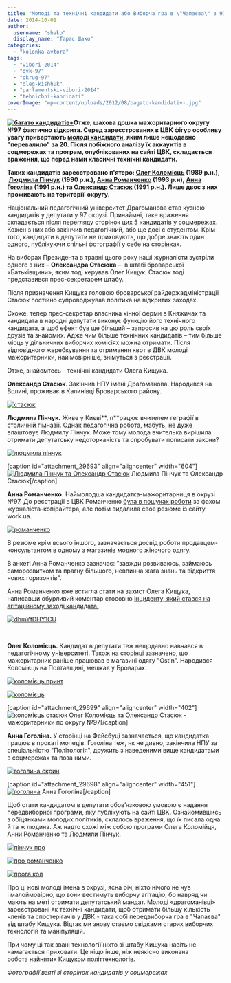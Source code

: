 ```yaml
---
title: "Молоді та технічні кандидати або Виборча гра в \"Чапаєва\" в 97 окрузі"
date: 2014-10-01
author: 
  username: "shako"
  display_name: "Тарас Шако"
categories: 
  - "kolonka-avtora"
tags: 
  - "vibori-2014"
  - "ovk-97"
  - "okrug-97"
  - "oleg-kishhuk"
  - "parlamentski-vibori-2014"
  - "tehnichni-kandidati"
coverImage: "wp-content/uploads/2012/08/bagato-kandidativ-.jpg"
---
```


**[![багато кандидатів+](https://mpz.brovary.org/wp-content/uploads/2012/08/bagato-kandidativ-.jpg)](https://mpz.brovary.org/wp-content/uploads/2012/08/bagato-kandidativ-.jpg)Отже, шахова дошка мажоритарного округу №97 фактично відкрита. Серед зареєстрованих в ЦВК фігур особливу увагу привертають [молоді кандидати](https://mpz.brovary.org/u-brovarskomu-viborchomu-okruzi-tsvk-zarayestruvala-shhe-5-kandidativ/), яким лише нещодавно "перевалило" за 20. Після побіжного аналізу їх аккаунтів в соцмережах та програм, опублікованих на сайті ЦВК, складається враження, що перед нами класичні технічні кандидати.**

**Таких кандидатів зареєстровано п'ятеро: [Олег Коломієць](https://www.cvk.gov.ua/pls/vnd2014/WP407?PT001F01=910&pf7201=9586) (1989 р.н.),  [Людмила Пінчук](https://www.cvk.gov.ua/pls/vnd2014/WP407?PT001F01=910&pf7201=9584) (1990 р.н.), [Анна Романченко](https://www.cvk.gov.ua/pls/vnd2014/WP407?PT001F01=910&pf7201=9994) (1993 р.н), [Анна Гоголіна](https://www.cvk.gov.ua/pls/vnd2014/WP407?PT001F01=910&pf7201=12982) (1991 р.н.) та [Олександр Стасюк](https://www.cvk.gov.ua/pls/vnd2014/WP407?PT001F01=910&pf7201=9614) (1991 р.н.). Лише двоє з них проживають на території  округу.**

Національний педагогічний університет Драгоманова став кузнею кандидатів у депутати у 97 окрузі. Принаймні, таке враження складається після перегляду сторінок цих 5 кандидатів у соцмережах. Кожен з них або закінчив педагогічний, або ще досі є студентом. Крім того, кандидати в депутати не приховують, що добре знають один одного, публікуючи спільні фотографії у себе на сторінках.

На виборах Президента в травні цього року наші журналісти зустріли одного з них – **Олександра Стасюка** –  в штабі броварської «Батьківщини», яким тоді керував Олег Кищук. Стасюк тоді представився прес-секретарем штабу.

Після призначення Кищука головою броварської райдержадміністрації Стасюк постійно супроводжував політика на відкритих заходах.

Схоже, тепер прес-секретар власника кінної ферми в Княжичах та кандидата в народні депутати виконує функцію його технічного кандидата, а щоб ефект був ще більший – запросив на цю роль своїх друзів та знайомих. Адже чим більше технічних кандидатів – тим більше місць у дільничних виборчих комісіях можна отримати. Після відповідного жеребкування та отримання квот в ДВК молоді мажоритарники, найімовірніше, знімуться з реєстрації.

Отже, знайомтесь - технічні кандидати Олега Кищука.

**Олександр Стасюк**. Закінчив НПУ імені Драгоманова. Народився на Волині, проживає в Калинівці Броварського району.

[![стасюк](https://mpz.brovary.org/wp-content/uploads/2014/09/stasyuk.jpg)](https://mpz.brovary.org/wp-content/uploads/2014/09/stasyuk.jpg)

**Людмила Пінчук.** Живе у Києві**, п**рацює вчителем геграфії в столичній гімназії. Однак педагогічна робота, мабуть, не дуже влаштовує Людмилу Пінчук. Може тому молода вчителька вирішила отримати депутатську недоторканість та спробувати пописати закони?

[![людмила пінчук](https://mpz.brovary.org/wp-content/uploads/2014/09/lyudmila-pinchuk.jpg)](https://mpz.brovary.org/wp-content/uploads/2014/09/lyudmila-pinchuk.jpg)

\[caption id="attachment\_29693" align="aligncenter" width="604"\][![Людмила Пінчук та Олександр Стасюк ](https://mpz.brovary.org/wp-content/uploads/2014/09/YeAaUdvPeKE.jpg)](https://mpz.brovary.org/wp-content/uploads/2014/09/YeAaUdvPeKE.jpg) Людмила Пінчук та Олександр Стасюк\[/caption\]

**Анна Романченко.** Наймолодша кандидатка-мажоритарниця в окрузі №97. До реєстрації в ЦВК Романченко [була в пошуках роботи](https://mail-attachment.googleusercontent.com/attachment/u/0/?ui=2&ik=f911253884&view=att&th=148c8cc489bc0cd4&attid=0.1&disp=inline&realattid=f_i0puk9o10&safe=1&zw&saduie=AG9B_P-PZH7HBPjYuNDNtJn4MAlB&sadet=1412147764421&sads=c4MnU4I9SBMaCvEeXyYSb6S8Ixc) за фахом журналіста-копірайтера, але потім видалила своє резюме із сайту work.ua.

[![романченко](https://mpz.brovary.org/wp-content/uploads/2014/10/romanchenko.jpg)](https://mpz.brovary.org/wp-content/uploads/2014/10/romanchenko.jpg)

В резюме крім всього іншого, зазначається досвід роботи продавцем-консультантом в одному з магазинів модного жіночого одягу.

В анкеті Анна Романченко зазначає: "завжди розвиваюсь, займаюсь саморозвитком та прагну більшого, невпинна жага знань та відкриття нових горизонтів".

Анна Романченко вже встигла стати на захист Олега Кищука, написавши обурливий коментар стосовно [інциденту, який стався на агітаційному заході кандидата.](https://mpz.brovary.org/de-zhavyu-u-prometeyi-batkivshhina-ta-kishhuk-pereymayut-dosvid-partiyi-regioniv/)

[![dhmYtDHY1CU](https://mpz.brovary.org/wp-content/uploads/2014/10/dhmYtDHY1CU.jpg)](https://mpz.brovary.org/wp-content/uploads/2014/10/dhmYtDHY1CU.jpg)

 

**Олег Коломієць.** Кандидат в депутати теж нещодавно навчався в педагогічному університеті. Також на сторінці зазначено, що мажоритарник раніше працював в магазині одягу "Ostin". Народився Коломієць на Полтавщині, мешкає у Броварах.

[![коломієць принт](https://mpz.brovary.org/wp-content/uploads/2014/10/kolomiyets-print.jpg)](https://mpz.brovary.org/wp-content/uploads/2014/10/kolomiyets-print.jpg)

[![коломієць](https://mpz.brovary.org/wp-content/uploads/2014/09/kolomiyets.jpg)](https://mpz.brovary.org/wp-content/uploads/2014/09/kolomiyets.jpg)

\[caption id="attachment\_29699" align="aligncenter" width="402"\][![коломієць стасюк](https://mpz.brovary.org/wp-content/uploads/2014/09/kolomiyets-stasyuk.jpg)](https://mpz.brovary.org/wp-content/uploads/2014/09/kolomiyets-stasyuk.jpg) Олег Коломієць та Олександр Стасюк - мажоритарники по округу №97\[/caption\]

**Анна Гоголіна.** У сторінці на Фейсбуці зазначається, що кандидатка працює в прокаті мопедів. Гоголіна теж, як не дивно, закінчила НПУ за спеціальністю "Політологія", дружить з наведеними вище кандидатами в соцмережах та поза ними.

[![гоголина скрин](https://mpz.brovary.org/wp-content/uploads/2014/10/gogolina-skrin.jpg)](https://mpz.brovary.org/wp-content/uploads/2014/10/gogolina-skrin.jpg)

\[caption id="attachment\_29698" align="aligncenter" width="451"\][![гоголина](https://mpz.brovary.org/wp-content/uploads/2014/09/gogolina.jpg)](https://mpz.brovary.org/wp-content/uploads/2014/09/gogolina.jpg) Анна Гоголіна\[/caption\]

Щоб стати кандидатом в депутати обов’язковою умовою є надання передвиборної програми, яку публікують на сайті ЦВК. Ознайомившись з обіцянками молодих політиків, склалось враження, що їх писала одна й та ж людина. Аж надто схожі між собою програми Олега Коломійця, Анни Романченко та Людмили Пінчук.

[![пінчук про](https://mpz.brovary.org/wp-content/uploads/2014/10/pinchuk-pro.jpg)](https://mpz.brovary.org/wp-content/uploads/2014/10/pinchuk-pro.jpg)

[![про романченко](https://mpz.brovary.org/wp-content/uploads/2014/10/pro-romanchenko.jpg)](https://mpz.brovary.org/wp-content/uploads/2014/10/pro-romanchenko.jpg)

[![прога кол](https://mpz.brovary.org/wp-content/uploads/2014/10/proga-kol.jpg)](https://mpz.brovary.org/wp-content/uploads/2014/10/proga-kol.jpg)

Про ці нові молоді імена в окрузі, ясна річ, ніхто нічого не чув і малоймовірно, що вони вестимуть виборчу агітацію, бо навряд чи мають на меті отримати депутатський мандат. Молоді «драгоманівці» зареєстровані як технічні кандидати, щоб отримати більшу кількість членів та спостерігачів у ДВК - така собі передвиборча гра в "Чапаєва" від штабу Кищука. Відтак ми знову стаємо свідками старих виборчих технологій та маніпуляцій.

При чому ці так звані технології ніхто зі штабу Кищука навіть не намагається приховати. Це ніщо інше, ніж неякісно виконана робота найнятих Кищуком політтехнологів.

_Фотографії взяті зі сторінок кандидатів у соцмережах_
